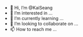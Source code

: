 - 👋 Hi, I’m @KaiSeang
- 👀 I’m interested in ...
- 🌱 I’m currently learning ...
- 💞️ I’m looking to collaborate on ...
- 📫 How to reach me ...

<!---
KaiSeang/KaiSeang is a ✨ special ✨ repository because its `README.md` (this file) appears on your GitHub profile.
You can click the Preview link to take a look at your changes.
--->
